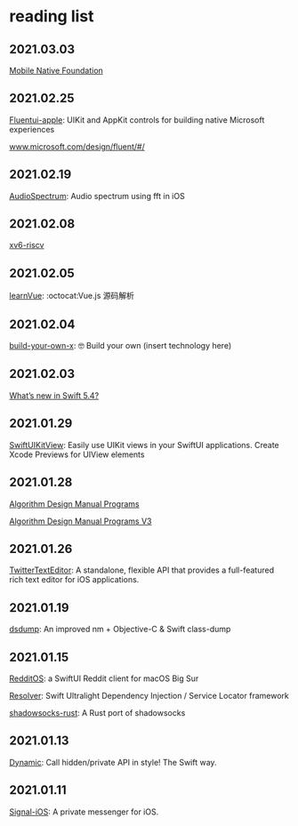 # reading list

## 2021.03.03

[Mobile Native Foundation](https://github.com/MobileNativeFoundation/discussions/discussions)

## 2021.02.25
[Fluentui-apple](https://github.com/microsoft/fluentui-apple): UIKit and AppKit controls for building native Microsoft experiences

www.microsoft.com/design/fluent/#/

## 2021.02.19
[AudioSpectrum](https://github.com/potato04/AudioSpectrum):  Audio spectrum using fft in iOS 

## 2021.02.08

[xv6-riscv](https://github.com/mit-pdos/xv6-riscv)

## 2021.02.05

[learnVue](https://github.com/answershuto/learnVue): :octocat:Vue.js 源码解析 

## 2021.02.04

[build-your-own-x](https://github.com/danistefanovic/build-your-own-x): 🤓 Build your own (insert technology here) 

## 2021.02.03

[What’s new in Swift 5.4?](https://github.com/twostraws/whats-new-in-swift-5-4)

## 2021.01.29
[SwiftUIKitView](https://github.com/AvdLee/SwiftUIKitView): Easily use UIKit views in your SwiftUI applications. Create Xcode Previews for UIView elements 

## 2021.01.28
[Algorithm Design Manual Programs](https://github.com/SkienaBooks/Algorithm-Design-Manual-Programs)

[Algorithm Design Manual Programs V3](https://github.com/SkienaBook/Algorithm-Design-Manual-Programs-V3)

## 2021.01.26
[TwitterTextEditor](https://github.com/twitter/TwitterTextEditor): A standalone, flexible API that provides a full-featured rich text editor for iOS applications.


## 2021.01.19
[dsdump](https://github.com/DerekSelander/dsdump): An improved nm + Objective-C & Swift class-dump

## 2021.01.15
[RedditOS](https://github.com/Dimillian/RedditOS): a SwiftUI Reddit client for macOS Big Sur

[Resolver](https://github.com/hmlongco/Resolver):  Swift Ultralight Dependency Injection / Service Locator framework 

[shadowsocks-rust](https://github.com/shadowsocks/shadowsocks-rust):  A Rust port of shadowsocks 


## 2021.01.13
[Dynamic](https://github.com/mhdhejazi/Dynamic): Call hidden/private API in style! The Swift way. 

## 2021.01.11

[Signal-iOS](https://github.com/signalapp/Signal-iOS):  A private messenger for iOS. 
